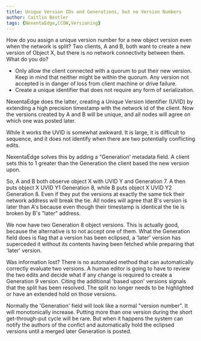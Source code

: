 ```yaml
---
title: Unique Version IDs and Generations, but no Version Numbers
author: Caitlin Bestler
tags: {NexentaEdge,CCOW,Versioning}
---
```

How do you assign a unique version number for a new object version even when the network is split? Two clients, A and B, both want to create a new version of Object X, but there is no network connectivity between them. What do you do?
* Only allow the client connected with a quorum to put their new version. Keep in mind that neither might be within the quorum. Any version not accepted is in danger of loss from client machine or drive failure.
* Create a unique identifier that does not require any form of serialization.

NexentaEdge does the latter, creating a Unique Version Identifier (UVID) by extending a high precision timestamp with the network id of the client. Now the versions created by A and B will be unique, and all nodes will agree on which one was posted later.

While it works the UVID is somewhat awkward. It is large, it is difficult to sequence, and it does not identify when there are two potentially conflicting edits.

NexentaEdge solves this by adding a "Generation' metadata field. A client sets this to 1 greater than the Generation the client based the new version upon.

So, A and B both observe object X with UVID Y and Generation 7. A then puts object X UVID Y1 Generation 8, while B puts object X UVID Y2 Generation 8. Even if they put the versions at exactly the same tick their network address will break the tie. All nodes will agree that B's version is later than A's because even though their timestamp is identical the tie is broken by B's "later" address.

We now have two Generation 8 object versions. This is actually good, because the alternative is to not accept one of them. What the Generation field does is flag that a version has been eclipsed, a 'later' version has superceded it without its contents having been fetched while preparing that 'later' version.

Was information lost? There is no automated method that can automatically correctly evaluate two versions. A human editor is going to have to review the two edits and decide what if any change is required to create a Generation 9 version. Citing the additional 'based upon' versions signals that the split has been resolved. The split no longer needs to be highlighted or have an extended hold on those versions.

Normally the 'Generation' field will look like a normal "version number". It will monotonically increase. Putting more than one version during the short get-through-put cycle will be rare. But when it happens the system can notify the authors of the confict and automatically hold the eclipsed versions until a merged later Generation is posted.
